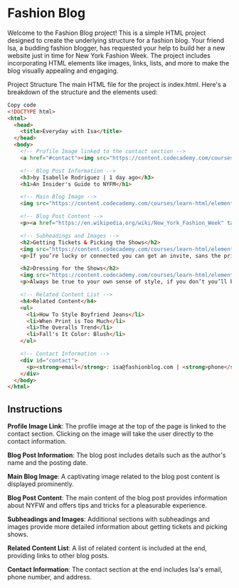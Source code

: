 # Fashion Blog
Welcome to the Fashion Blog project! This is a simple HTML project designed to create the underlying structure for a fashion blog. Your friend Isa, a budding fashion blogger, has requested your help to build her a new website just in time for New York Fashion Week. The project includes incorporating HTML elements like images, links, lists, and more to make the blog visually appealing and engaging.

Project Structure
The main HTML file for the project is index.html. Here's a breakdown of the structure and the elements used:

```html
Copy code
<!DOCTYPE html>
<html>
  <head>
    <title>Everyday with Isa</title>
  </head>
  <body>
    <!-- Profile Image linked to the contact section -->
    <a href="#contact"><img src="https://content.codecademy.com/courses/learn-html/elements-and-structure/profile.jpg"></a>

    <!-- Blog Post Information -->
    <h3>by Isabelle Rodriguez | 1 day ago</h3>
    <h1>An Insider's Guide to NYFM</h1>

    <!-- Main Blog Image -->
    <img src="https://content.codecademy.com/courses/learn-html/elements-and-structure/image-one.jpeg" />

    <!-- Blog Post Content -->
    <p><a href="https://en.wikipedia.org/wiki/New_York_Fashion_Week" target="_blank">NYFW</a> can be both amazingly fun & incredibly overwhelming, especially if you’ve never been. Luckily, I’m here to give you an insider’s guide and make your first show a pleasurable experience. By taking my tips and tricks, and following your gut, you’ll have an unforgettable experience!</p>

    <!-- Subheadings and Images -->
    <h2>Getting Tickets & Picking the Shows</h2>
    <img src="https://content.codecademy.com/courses/learn-html/elements-and-structure/image-two.jpeg" />
    <p>If you’re lucky or connected you can get an invite, sans the price tag. But I wasn’t so lucky or connected my first 2 years so I’m here to help you out. First, plan out which shows are most important to you and make a schedule and this is a biggie: SET A BUDGET. If you’re worrying about blowing your cash the whole time you won’t have fun. Then check out prices, days, and times and prioritize the designers you want to see most. Lastly, purchase your tickets and get excited!</p>

    <h2>Dressing for the Shows</h2>
    <img src="https://content.codecademy.com/courses/learn-html/elements-and-structure/image-three.jpeg" />
    <p>Always be true to your own sense of style, if you don’t you’ll be uncomfortable the whole time and it will show. Remember, NYFW is about expressing yourself and taking in what the designers have chosen to express through their new lines. Also it’s important to wear shoes you’ll be comfortable in all day. Obviously you want to look good, but you’ll be on your feet all day long, so be prepared.</p>

    <!-- Related Content List -->
    <h4>Related Content</h4>
    <ul>
      <li>How To Style Boyfriend Jeans</li>
      <li>When Print is Too Much</li>
      <li>The Overalls Trend</li>
      <li>Fall's It Color: Blush</li>
    </ul>

    <!-- Contact Information -->
    <div id="contact">
      <p><strong>email</strong>: isa@fashionblog.com | <strong>phone</strong>: 917-555-1098 | <strong>address</strong>: 371 284th St, New York, NY, 10001</p>
    </div>
  </body>
</html>
```

## Instructions

**Profile Image Link**: The profile image at the top of the page is linked to the contact section. Clicking on the image will take the user directly to the contact information.

**Blog Post Information**: The blog post includes details such as the author's name and the posting date.

**Main Blog Image**: A captivating image related to the blog post content is displayed prominently.

**Blog Post Content**: The main content of the blog post provides information about NYFW and offers tips and tricks for a pleasurable experience.

**Subheadings and Images**: Additional sections with subheadings and images provide more detailed information about getting tickets and picking shows.

**Related Content List**: A list of related content is included at the end, providing links to other blog posts.

**Contact Information**: The contact section at the end includes Isa's email, phone number, and address.